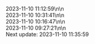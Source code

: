 2023-11-10 11:12:59\n\n  
2023-11-10 10:31:41\n\n  
2023-11-10 10:16:47\n\n  
2023-11-10 09:27:21\n\n  
Next update: 2023-11-10 11:35:59
